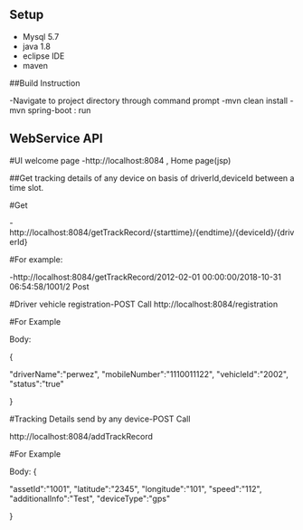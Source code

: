 ## Setup
-  Mysql 5.7
-  java 1.8
-  eclipse IDE
-  maven


##Build Instruction

-Navigate to project directory through command prompt
-mvn clean install
-mvn spring-boot : run


## WebService API  

#UI welcome page
-http://localhost:8084 , Home page(jsp)

##Get tracking details of any device on basis of driverId,deviceId between a time slot.

#Get

-http://localhost:8084/getTrackRecord/{starttime}/{endtime}/{deviceId}/{driverId}

#For example:

-http://localhost:8084/getTrackRecord/2012-02-01 00:00:00/2018-10-31 06:54:58/1001/2
Post


#Driver vehicle registration-POST Call
http://localhost:8084/registration

#For Example

Body:

{
 
 "driverName":"perwez",
  "mobileNumber":"1110011122",
  "vehicleId":"2002",
  "status":"true"
  
}


#Tracking Details send by any device-POST Call

http://localhost:8084/addTrackRecord

#For Example

Body:
{
 
 "assetId":"1001",
  "latitude":"2345",
  "longitude":"101",
  "speed":"112",
  "additionalInfo":"Test",
  "deviceType":"gps"
  
}



